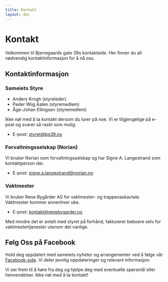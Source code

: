 ```yaml
---
title: Kontakt
layout: doc
---
```


# Kontakt

Velkommen til Bjerregaards gate 39s kontaktside. Her finner du all nødvendig kontaktinformasjon for å nå oss.

## Kontaktinformasjon

### Sameiets Styre

- Anders Krogh (styreleder)
- Peder Wiig Aalen (styremedlem)
- Åge-Johan Ellingsen (styremedlem)

Ikke nøl med å ta kontakt dersom du lurer på noe. Vi er tilgjengelige på e-post og svarer så raskt som mulig.

- E-post: styret@bg39.no

### Forvaltningsselskap (Norian)

Vi bruker Norian som forvaltningsselskap og har Signe A. Langestrand som kontaktperson der.

- E-post: signe.a.langestrand@norian.no

### Vaktmester

Vi bruker Rene Bygårder AS for vaktmester- og trappevaskavtale. Vaktmester kommer annenhver uke.

- E-post: kontakt@renebygarder.no

Med mindre det er avtalt med styret på forhånd, fakturerer beboere selv for vaktmestertjenester utenom det vanlige.

## Følg Oss på Facebook

Hold deg oppdatert med sameiets nyheter og arrangementer ved å følge vår [Facebook-side](https://www.facebook.com/groups/1795312797353075/). Vi deler jevnlig oppdateringer og relevant informasjon.

Vi ser frem til å høre fra deg og hjelpe deg med eventuelle spørsmål eller henvendelser. Ikke nøl med å ta kontakt!

